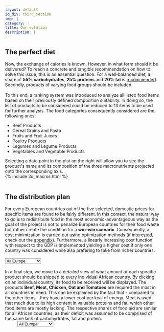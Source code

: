 ```yaml
---
layout: default
id_div: third_section
img: |
category: |
title: Our solution
description: |
---
```


<div class="row">
  <div class="col-sm-12 col-md-2"></div>
  <div class="col-sm-12 col-md-8">
    <h2>The perfect diet</h2>
   Now, the exchange of calories is known. However, in what form should it be delivered? To reach a concrete and tangible recommendation on how to solve this issue, this is an essential question. For a well-balanced diet, a share of <b> 55% carbohydrates, 25% proteins </b> and <b> 20% fat </b> is <a href="https://www.ncbi.nlm.nih.gov/pmc/articles/PMC1479724/" target="_blank">recommended</a>. Secondly, products of varying food groups should be included.
  </div>
  <div class="col-sm-12 col-md-2"></div>
</div>

<br/>

<div class="row">
  <div class="col-sm-12 col-md-2"></div>
  <div class="col-sm-12 col-md-3">
   To this end, a ranking system was introduced to analyze all listed food items based on their previously defined composition              suitability. In doing so, the list of products to be considered could be reduced to 13 items to be used for further analysis.
   The food categories consequently considered are the following ones:
    <ul>
  <li>Beef Products</li>
  <li>Cereal Grains and Pasta</li>
  <li>Fruits and Fruit Juices</li>
  <li>Poultry Products</li>
  <li>Legumes and Legume Products</li>
  <li>Vegetables and Vegetable Products</li>
</ul>
   Selecting a data point in the plot on the right will allow you to see the product's name and its composition of the three macronutrients projected onto the corresponding axis. 
  </div>
  <div class="col-sm-12 col-md-5">
    {% include 3d_macros.html %}
  </div>
  <div class="col-sm-12 col-md-2"></div>
</div>

<br/>

<div class="row">
  <div class="col-sm-12 col-md-2"></div>
  <div class="col-sm-12 col-md-8">
    <h2>The distribution plan</h2>
   For every European countries out of the five selected, domestic prices for specific items are found to be fairly different. In this context, the natural way to go is to redistribute food in the most economic-advantageous way as the goal of the project is not to penalize European countries for their food waste but rather create the condition for a <b>win-win scenario</b>. Consequently, a cost minimization is carried out using optimization methods (if interested, check out the <a href="#6_section" target="_blank">appendix</a>). Furthermore, a linearly increasing cost function with respect to the GDP is implemented yielding a higher cost if only one country was considered while also prefering to take from richer countries.
  </div>
  <div class="col-sm-12 col-md-2"></div>
</div>

<br/>

<div class="row">
  <div class="col-sm-12 col-md-2"></div>
  <div class="col-sm-12 col-md-1" style="z-index:10;">
    <select id="chord_countries">
      <option value="Europe" selected>All Europe</option>
      <option value="France">France</option>
      <option value="Germany">Germany</option>
      <option value="Italy">Italy</option>
      <option value="Spain">Spain</option>
      <option value="UK">United Kingdom</option>
    </select>
  </div>
  <div class="col-sm-12 col-md-4" id="chord_box" style="margin-left: -50pt">
    <div id="Europe_chord" style="display:none">
      {% include chord.html %}
    </div>
    <div id="France_chord" style="display:none">
      {% include chord_fr.html %}
    </div>
    <div id="Germany_chord" style="display:none">
      {% include chord_ge.html %}
    </div>
    <div id="Italy_chord" style="display:none">
      {% include chord_it.html %}
    </div>
    <div id="Spain_chord" style="display:none">
      {% include chord_es.html %}
    </div>
    <div id="UK_chord" style="display:none">
      {% include chord_uk.html %}
    </div>
  </div>
  <div class="col-sm-12 col-md-3" style="position: absolute;left: 800pt;">
    <p>
      This chord plot provides a general overview about how food could be redistributed with minimal expenditures. When hovering over a country's circle, its associated food flows will be highlighted. By selecting a specific country in the drop menu, you can reduce complexity and assess where this particular nation's food is meant to be allocated. <i>Note that the total amount of food sent/received corresponds to the extension of a country's circular arc.</i> 
      <i>Germany</i> and <i>France</i> were found to contribute the most, with each providing slightly more than 100,000 tons. This is mainly due to their higher GDP. In contrapposition, <i>Italy</i> and <i>Spain</i> are found to contribute the least and this again confirms the goodness of our hypothesis. It is trivial to see that Ethiopia would claim the highest share of food aid (1.3*10<sup>5</sup>tons) of all examined countries. Considering that a regular Ethiopian person is estimated to lack 125 kcal every day, the intermediate result is quite promising as it indicates that the extent of population is correctly taken into account.
  </div>
  <div class="col-sm-12 col-md-2"></div>
</div>

<br/>

<div class="row">
  <div class="col-sm-12 col-md-2"></div>
  <div class="col-sm-12 col-md-3">
  In a final step, we move to a detailed view of what amount of each specific product should be shipped to every individual African country. By clicking on an individual country, its food to be received will be displayed. The products <b>Beef, Meat, Chicken, Oat and Tomatoes</b> are required the most in all countries in need. This can be explained by the fact that - compared to the other items - they have a lower cost per kcal of energy. Meat is used that much due to its high content in valuable proteins and fat, which other food items are mostly lacking. The respective shares of food aid are similar for all African countries, as their deficit was assumed to be comprised of the same lack of carbohydrates, fat and protein. 
  </div>
  <div class="col-sm-12 col-md-1" style="z-index:10; left: 40px; position: relative;">
    <select id="sun_countries">
      <option value="Europe" selected>All Europe</option>
      <option value="France">France</option>
      <option value="Germany">Germany</option>
      <option value="Italy">Italy</option>
      <option value="Spain">Spain</option>
      <option value="UK">United Kingdom</option>
    </select>
  </div>
  <div class="col-sm-12 col-md-4" id="sun_box">
    <div id="Europe_sun" style="display:none">
      {% include sunburst_EU.html %}
    </div>
    <div id="France_sun" style="display:none">
      {% include sunburst_fr.html %}
    </div>
    <div id="Germany_sun" style="display:none">
      {% include sunburst_ge.html %}
    </div>
    <div id="Italy_sun" style="display:none">
      {% include sunburst_it.html %}
    </div>
    <div id="Spain_sun" style="display:none">
      {% include sunburst_sp.html %}
    </div>
    <div id="UK_sun" style="display:none">
      {% include sunburst_uk.html %}
    </div>
  </div>
  <div class="col-sm-12 col-md-2"></div>
</div>
<!-- </script> -->

<script>
$(document).ready(function() {

  $(".bk-toolbar").parent().css('backgroundColor', '#f8f8f8');
  active_chord = "#Europe_chord";
  $(active_chord).show();
  $('#chord_countries').change(function(){

    $(active_chord).hide();
    active_chord = "#".concat($('#chord_countries').val(), "_chord");
    $(active_chord).show();
    
  })

  active_sun = "#Europe_sun";
  $(active_sun).show();
  $('#sun_countries').change(function(){

    $(active_sun).hide();
    active_sun = "#".concat($('#sun_countries').val(), "_sun");
    $(active_sun).show();
    
  })

});
</script>
